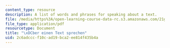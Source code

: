 ```yaml
---
content_type: resource
description: A list of words and phrases for speaking about a text.
file: /media/https%3A/open-learning-course-data-rc.s3.amazonaws.com/21g-404-german-iv-spring-2005/2c6adcccf10cad19bca2ee814f435b4a_MIT21G_404S05_textebesprec.pdf
file_type: application/pdf
resourcetype: Document
title: "\xDCber einen Text sprechen"
uid: 2c6adccc-f10c-ad19-bca2-ee814f435b4a
---
```

